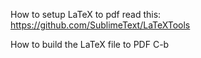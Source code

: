 How to setup LaTeX to pdf read this:
https://github.com/SublimeText/LaTeXTools

How to build the LaTeX file to PDF
C-b